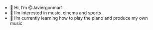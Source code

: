 - 👋 Hi, I’m @Javiergonmar1
- 👀 I’m interested in music, cinema and sports
- 🌱 I’m currently learning how to play the piano and produce my own music

<!---
Javiergonmar1/Javiergonmar1 is a ✨ special ✨ repository because its `README.md` (this file) appears on your GitHub profile.
You can click the Preview link to take a look at your changes.
--->
